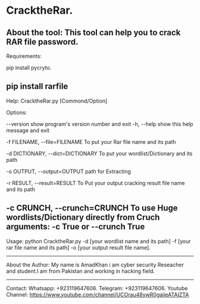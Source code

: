 # CracktheRar.
About the tool:
This tool can help you to crack RAR file password.
-----------------------------------------------------------------------------------------------------

Requirements: 

pip install pycryto.

pip install rarfile
-----------------------------------------------------------------------------------------------------

Help: CracktheRar.py [Commond/Option] 

Options:

  --version    show program's version number and exit
  -h, --help   show this help message and exit
  
  -f FILENAME, --file=FILENAME
  To put your Rar file name and its path
  
  -d DICTIONARY, --dict=DICTIONARY
  To put your wordlist/Dictionary and its path
  
  -o OUTPUT, --output=OUTPUT
   path for Extracting
   
  -r RESULT, --result=RESULT
  To Put your output cracking result file name and its path
                        
  -c CRUNCH, --crunch=CRUNCH
  To use Huge wordlists/Dictionary directly from Cruch
  arguments: -c True or --crunch True
 -------------------------------------------------------------------------------------------------------                       
Usage:
python CracktheRar.py -d [your wordlist name and its path] -f [your rar file name and its path] -o [your output result file name].

--------------------------------------------------------------------------------------------------------
About the Author:
My name is AmadKhan i am cyber security Reseacher and student.I am from Pakistan and working in hacking field.

--------------------------------------------------------------------------------------------------------
Contact:
Whatsapp: +923119647606.
Telegram: +923119647606.
Youtube Channel: https://www.youtube.com/channel/UCOrau48ywR0gaiieATAIZTA
